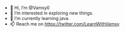 - 👋 Hi, I’m @Vamsy0
- 👀 I’m interested in exploring new things.
- 🌱 I’m currently learning java.
- 📫 Reach me on https://twitter.com/LearnWithVamsy

<!---
Vamsy0/Vamsy0 is a ✨ special ✨ repository because its `README.md` (this file) appears on your GitHub profile.
You can click the Preview link to take a look at your changes.
--->

